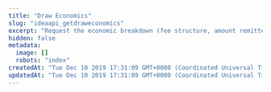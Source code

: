 ```yaml
---
title: "Draw Economics"
slug: "ideaapi_getdraweconomics"
excerpt: "Request the economic breakdown (fee structure, amount remitted to end users, etc.) of a potential draw submission. It can be used to verify the economic breakdown of a draw prior to submission."
hidden: false
metadata: 
  image: []
  robots: "index"
createdAt: "Tue Dec 10 2019 17:31:09 GMT+0000 (Coordinated Universal Time)"
updatedAt: "Tue Dec 10 2019 17:31:09 GMT+0000 (Coordinated Universal Time)"
---
```

